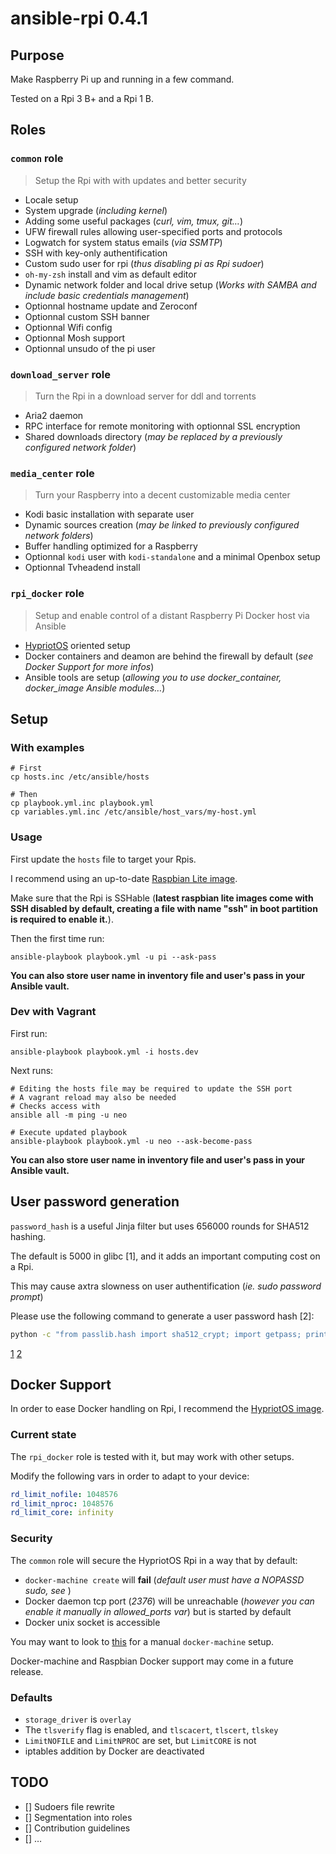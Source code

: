 # ansible-rpi 0.4.1

## Purpose

Make Raspberry Pi up and running in a few command.

Tested on a Rpi 3 B+ and a Rpi 1 B.

## Roles

### `common` role

> Setup the Rpi with with updates and better security

- Locale setup
- System upgrade (*including kernel*)
- Adding some useful packages (*curl, vim, tmux, git…*)
- UFW firewall rules allowing user-specified ports and protocols
- Logwatch for system status emails (*via SSMTP*)
- SSH with key-only authentification
- Custom sudo user for rpi (*thus disabling pi as Rpi sudoer*)
- `oh-my-zsh` install and vim as default editor
- Dynamic network folder and local drive setup (*Works with SAMBA and include basic credentials management*)
- Optionnal hostname update and Zeroconf
- Optionnal custom SSH banner
- Optionnal Wifi config
- Optionnal Mosh support
- Optionnal unsudo of the pi user

### `download_server` role

> Turn the Rpi in a download server for ddl and torrents

- Aria2 daemon
- RPC interface for remote monitoring with optionnal SSL encryption
- Shared downloads directory (*may be replaced by a previously configured network folder*)

### `media_center` role

> Turn your Raspberry into a decent customizable media center

- Kodi basic installation with separate user
- Dynamic sources creation (*may be linked to previously configured network folders*)
- Buffer handling optimized for a Raspberry
- Optionnal `kodi` user with `kodi-standalone` and a minimal Openbox setup
- Optionnal Tvheadend install

### `rpi_docker` role

> Setup and enable control of a distant Raspberry Pi Docker host via Ansible

- [HypriotOS](https://blog.hypriot.com/) oriented setup
- Docker containers and deamon are behind the firewall by default (*see Docker Support for more infos*)
- Ansible tools are setup (*allowing you to use docker_container, docker_image Ansible modules…*)

## Setup

### With examples

```
# First
cp hosts.inc /etc/ansible/hosts

# Then
cp playbook.yml.inc playbook.yml
cp variables.yml.inc /etc/ansible/host_vars/my-host.yml
```

### Usage

First update the `hosts` file to target your Rpis.

I recommend using an up-to-date [Raspbian Lite image](https://downloads.raspberrypi.org/raspbian_lite_latest).

Make sure that the Rpi is SSHable (**latest raspbian lite images come with SSH
disabled by default, creating a file with name "ssh" in boot partition is
required to enable it.**).

Then the first time run:

```
ansible-playbook playbook.yml -u pi --ask-pass
```

**You can also store user name in inventory file and user's pass in your Ansible
vault.**

### Dev with Vagrant

First run:

```
ansible-playbook playbook.yml -i hosts.dev
```

Next runs:

```
# Editing the hosts file may be required to update the SSH port
# A vagrant reload may also be needed
# Checks access with
ansible all -m ping -u neo

# Execute updated playbook
ansible-playbook playbook.yml -u neo --ask-become-pass
```

**You can also store user name in inventory file and user's pass in your Ansible
vault.**

## User password generation

`password_hash` is a useful Jinja filter but uses 656000 rounds for SHA512 hashing.

The default is 5000 in glibc [1], and it adds an important computing cost on a Rpi.

This may cause axtra slowness on user authentification (*ie. sudo password prompt*)

Please use the following command to generate a user password hash [2]:

```bash
python -c "from passlib.hash import sha512_crypt; import getpass; print sha512_crypt.encrypt(getpass.getpass(), rounds=5000)"
```

[1](https://github.com/ansible/ansible/issues/15326)
[2](https://docs.ansible.com/ansible/faq.html#how-do-i-generate-crypted-passwords-for-the-user-module)

## Docker Support

In order to ease Docker handling on Rpi, I recommend the
[HypriotOS image](http://blog.hypriot.com/downloads/).

### Current state

The `rpi_docker` role is tested with it, but may work with other setups.

Modify the following vars in order to adapt to your device:

```yml
rd_limit_nofile: 1048576
rd_limit_nproc: 1048576
rd_limit_core: infinity
```

### Security

The `common` role will secure the HypriotOS Rpi in a way that by default:

- `docker-machine create` will **fail**
  (_default user must have a NOPASSD sudo, see [](https://docs.docker.com/machine/drivers/generic/#/sudo-privileges)_)
- Docker daemon tcp port (_2376_) will be unreachable (_however you can enable it manually in allowed_ports var_) but is started by default
- Docker unix socket is accessible

You may want to look to [this](https://github.com/DieterReuter/arm-docker-fixes/tree/master/001-fix-docker-machine-1.8.0-create-for-arm)
for a manual `docker-machine` setup.

Docker-machine and Raspbian Docker support may come in a future release.

### Defaults

- `storage_driver` is `overlay`
- The `tlsverify` flag is enabled, and `tlscacert`, `tlscert`, `tlskey`
- `LimitNOFILE` and `LimitNPROC` are set, but `LimitCORE` is not
- iptables addition by Docker are deactivated

## TODO

- [] Sudoers file rewrite
- [] Segmentation into roles
- [] Contribution guidelines
- [] …
